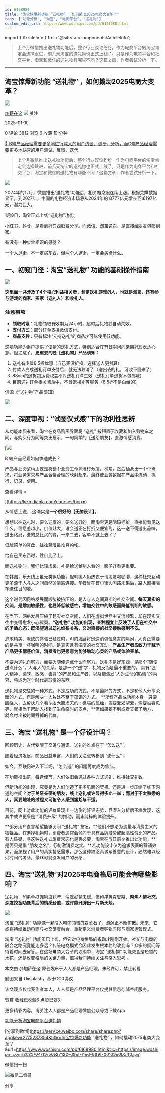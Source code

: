 ```yaml
---
id: 6168980
title: "淘宝惊爆新功能 “送礼物” ，如何撬动2025电商大变革？"
tags: ["功能分析", "淘宝", "电商平台", "送礼物"]
custom_edit_url: https://www.woshipm.com/pd/6168980.html
---
```

import { ArticleInfo } from '@site/src/components/ArticleInfo';

<ArticleInfo
    author="加薪在这"
    authorLink="https://www.woshipm.com/u/1073708"
    published="2025-01-10"
    views={3812}
    comments={0}
    collects={6}
/>

> 上个月微信推出送礼物功能后，整个行业议论纷纷。作为电商平台的淘宝肯定会选择跟进，前几天淘宝的送礼物也正式上线了。只是作为电商平台和社交平台，淘宝和微信的送礼物有哪些不同？这篇文章，作者尝试分析一下。

---

## 淘宝惊爆新功能 “送礼物” ，如何撬动2025电商大变革？

[![](https://static.woshipm.com/pmapp_avatar_20250217142505_6053.jpeg?imageView2/1/w/72/h/72/q/100)](https://www.woshipm.com/u/1073708)

[加薪在这](https://www.woshipm.com/u/1073708) ![](https://static.woshipm.com/tag/1101_1@2x.png) 关注

2025-01-10

0 评论 3812 浏览 6 收藏 10 分钟

[🔗 B端产品经理需要更多地进行深入的用户访谈、调研、分析，而C端产品经理需要更多地快速的用户测试、反馈、迭代](https://ke.qidianla.com/courses/bcpm)

> 上个月微信推出送礼物功能后，整个行业议论纷纷。作为电商平台的淘宝肯定会选择跟进，前几天淘宝的送礼物也正式上线了。只是作为电商平台和社交平台，淘宝和微信的送礼物有哪些不同？这篇文章，作者尝试分析一下。

![](https://image.woshipm.com/2023/04/13/56b27122-d9ef-11ed-889f-00163e0b5ff3.jpg)

2024年的12月，微信推出“送礼物”功能后，相关概念股连续上涨。根据艾媒数据显示，到2027年，中国的礼物经济市场将从2024年的13777亿元增长至16197亿元，潜力巨大。

1月8日，淘宝正式上线“送礼物”功能。

小红书、抖音，是看到好东西赶紧分享。而微信、淘宝这次，是直接给朋友包邮到家。

有没有一种似曾相识的感觉？

一个人逛街，不一定买东西，但两个人逛街，一定会买点什么。

## 一、初窥门径：淘宝“送礼物” 功能的基础操作指南

![](https://image.woshipm.com/2025/01/10/76395a98-cef2-11ef-bdd0-00163e09d72f.png)

**这里面一共涉及了4个核心利益相关者，制定送礼游戏的人，也就是淘宝，还有参与游戏的商家、买家（送礼人）和收礼人。**

### 注意事项

*   **领取时限**：礼物领取有效期为24小时，超时后礼物将自动失效。
*   **支付方式**：部分订单支持微信支付。
*   **商品支持**：只有标注“支持送礼”的商品才可以使用该功能。

这项功能为用户提供了便捷的送礼方式，特别适合在节日期间向亲朋好友表达心意。但注意了，**更重要的是【送礼物】产品须知：**

1.  送礼有专属8.5折优惠（自己买没折扣，选择送人更划算）
2.  付款人完成送礼订单支付后，就无法取消了（送出去的礼，可收不回来了）
3.  88vip的退货包运费权益不对送礼订单生效（送礼订单退货不包邮哦）
4.  目前送礼订单相关售后中，不含退换补等服务（8.5折不是白给的）

信源《“送礼物”产品须知》

![](https://image.woshipm.com/2025/01/09/7f9fa9d6-ce6e-11ef-bdd0-00163e09d72f.png)

## 二、深度审视：“试图仪式感”下的功利性思辨

从功能本质来看，淘宝在商品购买界面将 “送礼” 按钮置于收藏和加入购物车之间，与购买行为同等突出展示，一句简单的【送给朋友】，直激情感消费。

[![](https://image.woshipm.com/2023/08/02/a53a469e-30e3-11ee-88e7-00163e0b5ff3.png)

B 端产品经理如何快速成长？

产品与业务架构主要是将整个业务工作流进行分层，梳理，然后抽象出一个个需求，将业务需求与产品合情合理的映射起来，最终使业务数据在产品中流动，执行，记录，使用。

查看详情 >

](https://ke.qidianla.com/courses/bcpm)

从情感上说， 这确实是**一个很好的【无脑设计】。**

想想以往送礼时，要么送贵的，要么送好的。而淘宝更是明码标价，直接能看见送什么。信息差越小，价值越大，谁会送正在打折又便宜的，这一送不得送出品味，送出格局，送的总比买的贵，一来二去，客单不就上去了？

但越简单的算盘，往往藏着最难算的帐。

给自己买东西时，性价比至上。

而送礼物时，我们比较虚荣，礼是给送给别人看的，面子好看更重要。

在韩国，乐天线上虽无类似功能，但韩国人仍热衷于请朋友喝咖啡，这种社交互动更多源于人与人之间自然的情感连接。笔者曾在首尔街头问路未果后，路人直接驱车送往目的地。

这个时代因网络发展而顺势被挤压的，是人与人之间真实的社交空间。**每天真实的交流，是增加敏感性，也是降低敏感性，增加交往中的敏感而降低判断的敏感。**

在当下，网络发展压缩了现实社交空间，人们在虚拟世界中交流频繁，却在现实交往中变得愈发小心翼翼。**“送礼物” 功能的出现，某种程度上反映了人们在社交中的矛盾心态：既渴望通过送礼维系关系，又对直接的社交接触感到不安。**

追求精美、极致的体验已经过时，AI的发展将迅速消弭信息差的隔阂，人真正需要的是共享一杯咖啡的时间，是真实且有温度的社交互动。**产品生产者应致力于赋予产品更多情感价值，消费者也更愿意为能够触动心灵的产品或体验买单。**

不要为送礼而努力，而要为随便送点什么而努力。送礼不是好东西，是那个“随便送点什么”。人与人的关系，是那一个“送”字，礼物反而是最不重要的。 具有“匠人精神、柔软，敏感，善意”的产品和生产者，以及能激发“人对生命的热情”的内容，将成为这个时代最珍贵的东西。

送礼物是交往的一种方式，不是成功的方式，不是最好的方式，不是和他人分享荣耀的方式，而是解决一人独处不至于孤僻的方式。 **所有产品或功能本身，只要围绕人，去解决几个看似宏大而虚无的：极端的孤独，需要爱渴望爱，需要被看见等，就相当于帮助人找到了生命临时的支点，**但如果找不到或者支错了地方，就会付出被时间吞掉的代价。

## 三、淘宝 “送礼物” 是一个好设计吗？

回顾历史，古代受限于交通与通讯，送礼的难点在于 “怎么送”；

随着经济发展，商品日益丰富，人们的关注点转移到 “送什么”；

如今，互联网进入下半场，“怎么送” 的问题再度成为焦点。

在功能推出前，每逢佳节，人们依旧会通过各种方式送礼，维持社交礼数。

但新功能的出现，究竟是为人们创造了更多见面的契机，还是进一步压缩了线下沟通的空间？**对于关系亲密的朋友，线上送礼或许显得多此一举；而对于不太熟悉的人，索要地址的过程又可能令人感到尴尬与不适。**

目前，网上对此功能的评价呈现出一边倒的好评态势，但深入分析后不难发现，这其中或许更多是 “消费升级” 的推动，而非纯粹的体验提升。

**部分用户直言希望能够关闭 “送礼物” 按钮，**他们不想沦为流量与消费主义的牺牲品。在选择礼物时，消费者通常会倾向于具有品牌溢价或超高性价比的产品。有人质疑，将这种送礼式消费常态化是否必要，淘宝在节日前夕推出此功能，**是否只是借 “朋友之名”，行刺激消费之实。**若功能设计仅为追求表面的营销效果，而忽视了用户的真实情感需求，那么这种缺乏真诚与善意的设计，必然难以经受时间的考验，最终可能引发用户的反感。

## 四、淘宝“送礼物”对2025年电商格局可能会有哪些影响？

送礼物，如果单打促销这张牌，注定必输无疑。但如果转变思路，**聚焦人情社交，深度挖掘功能背后的情感价值，或许能开辟出一片新天地。**

![](https://image.woshipm.com/2025/01/09/8835c084-ce6f-11ef-bdd0-00163e09d72f.png)

淘宝 “送礼物” 功能像一颗投入电商领域的变革石子，涟漪正不断扩散。未来，它或将持续推动电商与社交深度融合，重新定义消费者购物习惯与商家运营模式。

淘宝 “送礼物” 功能虽已上线，但它对电商格局的撬动才刚刚开始。社交与电商的融合之路究竟能走多远？传统电商模式会因此发生根本性的改变吗？众多的疑问等待着时间去解答。在这场电商大变革的浪潮中，淘宝 “送礼物” 功能究竟是短暂的水花，还是改变格局的关键力量，值得我们持续关注与深入思考 。

本文由 @加薪在这 原创发布于人人都是产品经理。未经许可，禁止转载

题图来自 Unsplash，基于CC0协议

该文观点仅代表作者本人，人人都是产品经理平台仅提供信息存储空间服务。

赞赏 收藏已收藏6 点赞已赞3

更多精彩内容，请关注人人都是产品经理微信公众号或下载App

[功能分析](https://www.woshipm.com/tag/%e5%8a%9f%e8%83%bd%e5%88%86%e6%9e%90)[淘宝](https://www.woshipm.com/tag/%e6%b7%98%e5%ae%9d)[电商平台](https://www.woshipm.com/tag/%e7%94%b5%e5%95%86%e5%b9%b3%e5%8f%b0)[送礼物](https://www.woshipm.com/tag/%e9%80%81%e7%a4%bc%e7%89%a9)

[分享到微博](https://service.weibo.com/share/share.php?appkey=2775287854&title=淘宝惊爆新功能 “送礼物” ，如何撬动2025电商大变革？&url=https://www.woshipm.com/pd/6168980.html&pic=https://image.woshipm.com/2023/04/13/56b27122-d9ef-11ed-889f-00163e0b5ff3.jpg)

微信扫一扫

![微信二维码](https://api.pwmqr.com/qrcode/create/?url=https://www.woshipm.com/pd/6168980.html)

分享